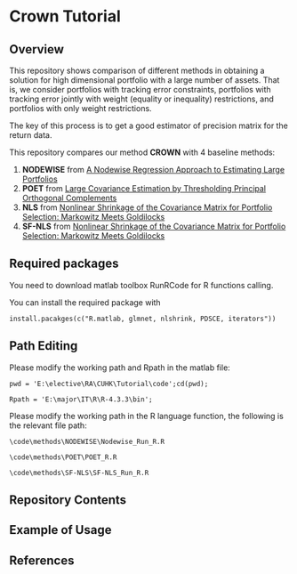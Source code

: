 Crown Tutorial
================

## Overview
This repository shows comparison of different methods in obtaining a solution for high dimensional portfolio with a large number of assets. That is, we consider portfolios with tracking error constraints, portfolios with tracking error jointly with weight (equality or inequality) restrictions, and portfolios with only weight restrictions. 

The key of this process is to get a good estimator of precision matrix for the return data.

This repository compares our method **CROWN** with 4 baseline methods:
1. **NODEWISE** from [A Nodewise Regression Approach to Estimating Large Portfolios](https://arxiv.org/pdf/1611.07347)
2. **POET** from [Large Covariance Estimation by Thresholding Principal Orthogonal Complements](https://arxiv.org/pdf/1201.0175)
3. **NLS**  from [Nonlinear Shrinkage of the Covariance
Matrix for Portfolio Selection: Markowitz
Meets Goldilocks](http://www.ledoit.net/Goldilocks_RFS_2017.pdf)
4. **SF-NLS** from [Nonlinear Shrinkage of the Covariance
Matrix for Portfolio Selection: Markowitz
Meets Goldilocks](http://www.ledoit.net/Goldilocks_RFS_2017.pdf)


## Required packages
You need to download matlab toolbox RunRCode for R functions calling.

You can install the required package with

```
install.pacakges(c("R.matlab, glmnet, nlshrink, PDSCE, iterators"))
```

## Path Editing

Please modify the working path and Rpath in the matlab file:

```
pwd = 'E:\elective\RA\CUHK\Tutorial\code';cd(pwd);

Rpath = 'E:\major\IT\R\R-4.3.3\bin';
```

Please modify the working path in the R language function, the following is the relevant file path:

```
\code\methods\NODEWISE\Nodewise_Run_R.R

\code\methods\POET\POET_R.R

\code\methods\SF-NLS\SF-NLS_Run_R.R
```

## Repository Contents

## Example of Usage

## References


